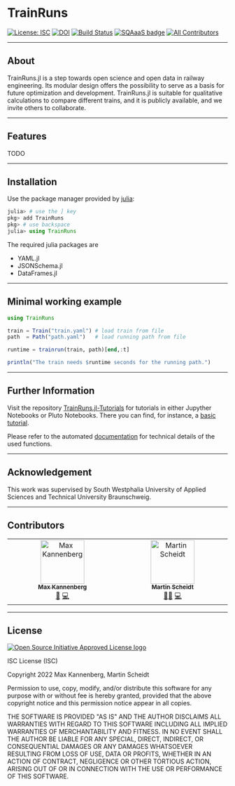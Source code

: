 # TrainRuns

 [![License: ISC][license-img]][license-url] [![DOI][zenodo-img]][zenodo-url] [![Build Status][ci-img]][ci-url] [![SQAaaS badge][SQAaaS-img]][SQAaaS-url] [![All Contributors][Contributors-img]][Contributors-url]

------------

## About

TrainRuns.jl is a step towards open science and open data in railway engineering. Its modular design offers the possibility to serve as a basis for future optimization and development. TrainRuns.jl is suitable for qualitative calculations to compare different trains, and it is publicly available, and we invite others to collaborate.

------------

## Features

TODO

------------

## Installation

Use the package manager provided by [julia](https://julialang.org):

```julia
julia> # use the ] key
pkg> add TrainRuns
pkg> # use backspace
julia> using TrainRuns
```

The required julia packages are

- YAML.jl
- JSONSchema.jl
- DataFrames.jl

------------

## Minimal working example

```julia
using TrainRuns

train = Train("train.yaml") # load train from file
path  = Path("path.yaml")   # load running path from file

runtime = trainrun(train, path)[end,:t]

println("The train needs $runtime seconds for the running path.")
```

------------

## Further Information

Visit the repository [TrainRuns.jl-Tutorials](https://github.com/railtoolkit/TrainRuns.jl-Tutorials) for tutorials in either Jupyther Notebooks or Pluto Notebooks. There you can find, for instance, a [basic tutorial](https://github.com/railtoolkit/TrainRuns.jl-Tutorials/blob/main/basic.ipynb).

Please refer to the automated [documentation](https://www.railtoolkit.org/TrainRuns.jl/) for technical details of the used functions.

------------

## Acknowledgement

This work was supervised by South Westphalia University of Applied Sciences and Technical University Braunschweig.

------------

## Contributors

<!-- ALL-CONTRIBUTORS-LIST:START - Do not remove or modify this section -->
<!-- prettier-ignore-start -->
<!-- markdownlint-disable -->
<table>
  <tbody>
    <tr>
      <td align="center" valign="top" width="14.28%"><a href="https://github.com/MaxKannenberg"><img src="https://avatars.githubusercontent.com/u/95709892?v=4?s=100" width="100px;" alt="Max Kannenberg"/><br /><sub><b>Max Kannenberg</b></sub></a><br /><a href="#research-MaxKannenberg" title="Research">🔬</a> <a href="#code-MaxKannenberg" title="Code">💻</a></td>
      <td align="center" valign="top" width="14.28%"><a href="https://github.com/kaat0"><img src="https://avatars.githubusercontent.com/u/142348?v=4?s=100" width="100px;" alt="Martin Scheidt"/><br /><sub><b>Martin Scheidt</b></sub></a><br /><a href="#mentoring-kaat0" title="Mentoring">🧑‍🏫</a> <a href="#code-kaat0" title="Code">💻</a></td>
    </tr>
  </tbody>
</table>

<!-- markdownlint-restore -->
<!-- prettier-ignore-end -->

<!-- ALL-CONTRIBUTORS-LIST:END -->

------------

## License

[![Open Source Initiative Approved License logo](https://149753425.v2.pressablecdn.com/wp-content/uploads/2009/06/OSIApproved_100X125.png "Open Source Initiative Approved License logo")](https://opensource.org)

ISC License (ISC)

Copyright 2022 Max Kannenberg, Martin Scheidt

Permission to use, copy, modify, and/or distribute this software for any purpose with or without fee is hereby granted, provided that the above copyright notice and this permission notice appear in all copies.

THE SOFTWARE IS PROVIDED "AS IS" AND THE AUTHOR DISCLAIMS ALL WARRANTIES WITH REGARD TO THIS SOFTWARE INCLUDING ALL IMPLIED WARRANTIES OF MERCHANTABILITY AND FITNESS. IN NO EVENT SHALL THE AUTHOR BE LIABLE FOR ANY SPECIAL, DIRECT, INDIRECT, OR CONSEQUENTIAL DAMAGES OR ANY DAMAGES WHATSOEVER RESULTING FROM LOSS OF USE, DATA OR PROFITS, WHETHER IN AN ACTION OF CONTRACT, NEGLIGENCE OR OTHER TORTIOUS ACTION, ARISING OUT OF OR IN CONNECTION WITH THE USE OR PERFORMANCE OF THIS SOFTWARE.

[license-img]: https://img.shields.io/badge/license-ISC-green.svg
[license-url]: https://opensource.org/licenses/ISC

[ci-img]: https://github.com/railtoolkit/TrainRuns.jl/actions/workflows/CI.yml/badge.svg?branch=main
[ci-url]: https://github.com/railtoolkit/TrainRuns.jl/actions/workflows/CI.yml?query=branch%3Amain

[zenodo-img]: https://zenodo.org/badge/DOI/10.5281/zenodo.6448563.svg
[zenodo-url]: https://doi.org/10.5281/zenodo.6448563

[SQAaaS-img]: https://img.shields.io/badge/sqaaas%20software-silver-lightgrey
[SQAaaS-url]: https://api.eu.badgr.io/public/assertions/qXPM75OnSLmDxbEQlcuzxw "SQAaaS silver badge achieved"

[Contributors-img]: https://img.shields.io/github/all-contributors/railtoolkit/TrainRuns.jl?color=ee8449&style=flat-square
[Contributors-url]: #Contributors
